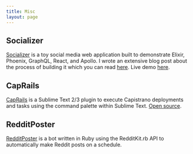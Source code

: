 ```yaml
---
title: Misc
layout: page
---
```


## Socializer

[Socializer](https://github.com/schneidmaster/socializer) is a toy social media web application built to demonstrate Elixir, Phoenix, GraphQL, React, and Apollo. I wrote an extensive blog post about the process of building it which you can read [here](https://schneider.dev/blog/elixir-phoenix-absinthe-graphql-react-apollo-absurdly-deep-dive). Live demo [here](https://socializer-demo.herokuapp.com).

## CapRails

[CapRails](https://packagecontrol.io/packages/CapRails) is a Sublime Text 2/3 plugin to execute Capistrano deployments and tasks using the command palette within Sublime Text. [Open source](https://github.com/schneidmaster/cap_rails).

## RedditPoster

[RedditPoster](https://github.com/schneidmaster/RedditPoster) is a bot written in Ruby using the RedditKit.rb API to automatically make Reddit posts on a schedule.
